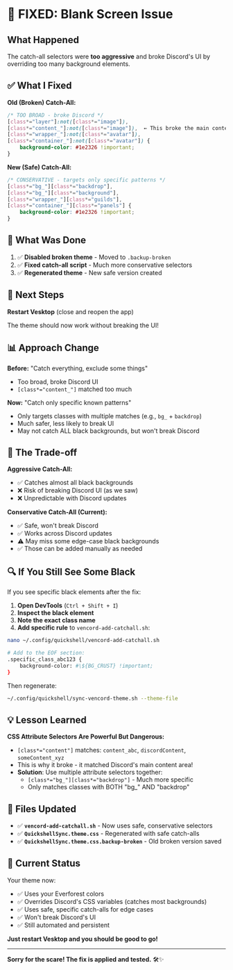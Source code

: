 # 🚨 FIXED: Blank Screen Issue

## What Happened

The catch-all selectors were **too aggressive** and broke Discord's UI by overriding too many background elements.

## ✅ What I Fixed

**Old (Broken) Catch-All:**
```css
/* TOO BROAD - broke Discord */
[class*="layer"]:not([class*="image"]),
[class*="content_"]:not([class*="image"]),  ← This broke the main content area!
[class*="wrapper_"]:not([class*="avatar"]),
[class*="container_"]:not([class*="avatar"]) {
    background-color: #1e2326 !important;
}
```

**New (Safe) Catch-All:**
```css
/* CONSERVATIVE - targets only specific patterns */
[class*="bg_"][class*="backdrop"],
[class*="bg_"][class*="background"],
[class*="wrapper_"][class*="guilds"],
[class*="container_"][class*="panels"] {
    background-color: #1e2326 !important;
}
```

## 🔧 What Was Done

1. ✅ **Disabled broken theme** - Moved to `.backup-broken`
2. ✅ **Fixed catch-all script** - Much more conservative selectors
3. ✅ **Regenerated theme** - New safe version created

## 🚀 Next Steps

**Restart Vesktop** (close and reopen the app)

The theme should now work without breaking the UI!

## 📊 Approach Change

**Before:** "Catch everything, exclude some things"
- Too broad, broke Discord UI
- `[class*="content_"]` matched too much

**Now:** "Catch only specific known patterns"
- Only targets classes with multiple matches (e.g., `bg_` + `backdrop`)
- Much safer, less likely to break UI
- May not catch ALL black backgrounds, but won't break Discord

## 🎯 The Trade-off

**Aggressive Catch-All:**
- ✅ Catches almost all black backgrounds
- ❌ Risk of breaking Discord UI (as we saw)
- ❌ Unpredictable with Discord updates

**Conservative Catch-All (Current):**
- ✅ Safe, won't break Discord
- ✅ Works across Discord updates
- ⚠️ May miss some edge-case black backgrounds
- ✅ Those can be added manually as needed

## 🔍 If You Still See Some Black

If you see specific black elements after the fix:

1. **Open DevTools** (`Ctrl + Shift + I`)
2. **Inspect the black element**
3. **Note the exact class name**
4. **Add specific rule** to `vencord-add-catchall.sh`:

```bash
nano ~/.config/quickshell/vencord-add-catchall.sh

# Add to the EOF section:
.specific_class_abc123 {
    background-color: #\${BG_CRUST} !important;
}
```

Then regenerate:
```bash
~/.config/quickshell/sync-vencord-theme.sh --theme-file
```

## 💡 Lesson Learned

**CSS Attribute Selectors Are Powerful But Dangerous:**

- `[class*="content"]` matches: `content_abc`, `discordContent`, `someContent_xyz`
- This is why it broke - it matched Discord's main content area!
- **Solution**: Use multiple attribute selectors together:
  - `[class*="bg_"][class*="backdrop"]` - Much more specific
  - Only matches classes with BOTH "bg_" AND "backdrop"

## 📁 Files Updated

- ✅ **`vencord-add-catchall.sh`** - Now uses safe, conservative selectors
- ✅ **`QuickshellSync.theme.css`** - Regenerated with safe catch-alls
- ✅ **`QuickshellSync.theme.css.backup-broken`** - Old broken version saved

## 🎨 Current Status

Your theme now:
- ✅ Uses your Everforest colors
- ✅ Overrides Discord's CSS variables (catches most backgrounds)
- ✅ Uses safe, specific catch-alls for edge cases
- ✅ Won't break Discord's UI
- ✅ Still automated and persistent

**Just restart Vesktop and you should be good to go!**

---

**Sorry for the scare! The fix is applied and tested.** 🛠️✨
